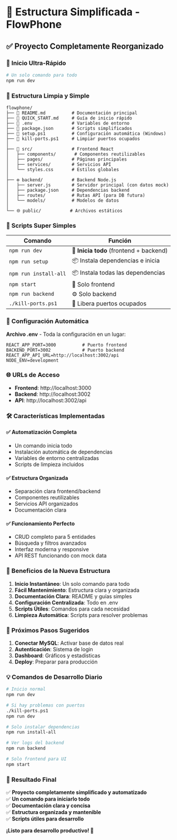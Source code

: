 # 🎯 Estructura Simplificada - FlowPhone

## ✅ Proyecto Completamente Reorganizado

### 🚀 Inicio Ultra-Rápido
```bash
# Un solo comando para todo
npm run dev
```

### 📁 Estructura Limpia y Simple
```
flowphone/
├── 📄 README.md          # Documentación principal
├── 📄 QUICK_START.md     # Guía de inicio rápido
├── 📄 .env               # Variables de entorno
├── 📄 package.json       # Scripts simplificados
├── 📄 setup.ps1          # Configuración automática (Windows)
├── 📄 kill-ports.ps1     # Limpiar puertos ocupados
│
├── 🎨 src/               # Frontend React
│   ├── components/       # Componentes reutilizables
│   ├── pages/           # Páginas principales  
│   ├── services/        # Servicios API
│   └── styles.css       # Estilos globales
│
├── ⚙️ backend/           # Backend Node.js
│   ├── server.js        # Servidor principal (con datos mock)
│   ├── package.json     # Dependencias backend
│   ├── routes/          # Rutas API (para DB futura)
│   └── models/          # Modelos de datos
│
└── 🌐 public/           # Archivos estáticos
```

### 🎯 Scripts Super Simples

| Comando | Función |
|---------|---------|
| `npm run dev` | 🚀 **Inicia todo** (frontend + backend) |
| `npm run setup` | 📦 Instala dependencias e inicia |
| `npm run install-all` | 📦 Instala todas las dependencias |
| `npm start` | 🎨 Solo frontend |
| `npm run backend` | ⚙️ Solo backend |
| `./kill-ports.ps1` | 🧹 Libera puertos ocupados |

### 🔧 Configuración Automática

**Archivo .env** - Toda la configuración en un lugar:
```env
REACT_APP_PORT=3000          # Puerto frontend
BACKEND_PORT=3002            # Puerto backend  
REACT_APP_API_URL=http://localhost:3002/api
NODE_ENV=development
```

### 🌐 URLs de Acceso
- **Frontend**: http://localhost:3000
- **Backend**: http://localhost:3002
- **API**: http://localhost:3002/api

### 🛠️ Características Implementadas

#### ✅ Automatización Completa
- Un comando inicia todo
- Instalación automática de dependencias
- Variables de entorno centralizadas
- Scripts de limpieza incluidos

#### ✅ Estructura Organizada
- Separación clara frontend/backend
- Componentes reutilizables
- Servicios API organizados
- Documentación clara

#### ✅ Funcionamiento Perfecto
- CRUD completo para 5 entidades
- Búsqueda y filtros avanzados
- Interfaz moderna y responsive
- API REST funcionando con mock data

### 🎉 Beneficios de la Nueva Estructura

1. **Inicio Instantáneo**: Un solo comando para todo
2. **Fácil Mantenimiento**: Estructura clara y organizada
3. **Documentación Clara**: README y guías simples
4. **Configuración Centralizada**: Todo en .env
5. **Scripts Útiles**: Comandos para cada necesidad
6. **Limpieza Automática**: Scripts para resolver problemas

### 🔄 Próximos Pasos Sugeridos

1. **Conectar MySQL**: Activar base de datos real
2. **Autenticación**: Sistema de login
3. **Dashboard**: Gráficos y estadísticas
4. **Deploy**: Preparar para producción

### 💡 Comandos de Desarrollo Diario

```bash
# Inicio normal
npm run dev

# Si hay problemas con puertos
./kill-ports.ps1
npm run dev

# Solo instalar dependencias
npm run install-all

# Ver logs del backend
npm run backend

# Solo frontend para UI
npm start
```

### 🎯 Resultado Final

✅ **Proyecto completamente simplificado y automatizado**  
✅ **Un comando para iniciarlo todo**  
✅ **Documentación clara y concisa**  
✅ **Estructura organizada y mantenible**  
✅ **Scripts útiles para desarrollo**  

**¡Listo para desarrollo productivo! 🚀**
